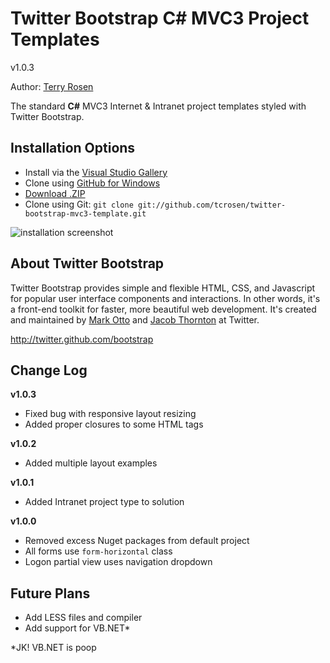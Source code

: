 Twitter Bootstrap C# MVC3 Project Templates
=================

v1.0.3

Author: [Terry Rosen](http://twitter.com/rerrify)

The standard **C#** MVC3 Internet & Intranet project templates styled with Twitter Bootstrap.

Installation Options
-----------

+ Install via the [Visual Studio Gallery](http://visualstudiogallery.msdn.microsoft.com/23d11b45-c2ed-4398-9cb5-48ea67878470)
+ Clone using [GitHub for Windows](http://windows.github.com/)
+ [Download .ZIP](https://github.com/tcrosen/twitter-bootstrap-mvc3-template/zipball/master)
+ Clone using Git: `git clone git://github.com/tcrosen/twitter-bootstrap-mvc3-template.git`


<img src="http://visualstudiogallery.msdn.microsoft.com/site/view/file/77238/1/create-project-dialog-1.0.2.png" alt="installation screenshot" title="Create project with new template" />


About Twitter Bootstrap
-----------

Twitter Bootstrap provides simple and flexible HTML, CSS, and Javascript for popular user interface components and interactions. In other words, it's a front-end toolkit for faster, more beautiful web development. It's created and maintained by [Mark Otto](http://twitter.com/mdo) and [Jacob Thornton](http://twitter.com/fat) at Twitter.

http://twitter.github.com/bootstrap

Change Log
-----------

**v1.0.3**

+ Fixed bug with responsive layout resizing
+ Added proper closures to some HTML tags

**v1.0.2**

+ Added multiple layout examples

**v1.0.1**

+ Added Intranet project type to solution

**v1.0.0**

+ Removed excess Nuget packages from default project
+ All forms use `form-horizontal` class
+ Logon partial view uses navigation dropdown

Future Plans
------------

+ Add LESS files and compiler
+ Add support for VB.NET*  


*JK! VB.NET is poop
